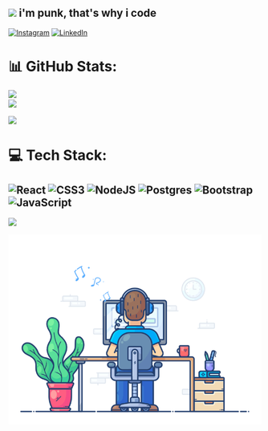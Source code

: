 <h2 align="left">
  <img src="https://media.giphy.com/media/hvRJCLFzcasrR4ia7z/giphy.gif" width="28">
i'm punk, that's why i code <br/>

</h2>

<!-- BANNER -->

[![Instagram](https://img.shields.io/badge/Instagram-%23E4405F.svg?logo=Instagram&logoColor=white)](https://instagram.com/athaardisa) [![LinkedIn](https://img.shields.io/badge/LinkedIn-%230077B5.svg?logo=linkedin&logoColor=white)](https://linkedin.com/in/atha-ardisa) 

# 📊 GitHub Stats:
![](https://github-readme-streak-stats.herokuapp.com/?user=ardisaatha&theme=dark&hide_border=false)<br/>
![](https://github-readme-stats.vercel.app/api/top-langs/?username=ardisaatha&theme=dark&hide_border=false&include_all_commits=true&count_private=true&layout=compact)

![](https://quotes-github-readme.vercel.app/api?type=horizontal&theme=radical)

# 💻 Tech Stack:
![React](https://img.shields.io/badge/react-%2320232a.svg?style=for-the-badge&logo=react&logoColor=%2361DAFB) ![CSS3](https://img.shields.io/badge/css3-%231572B6.svg?style=for-the-badge&logo=&logoColor=white) ![NodeJS](https://img.shields.io/badge/node.js-6DA55F?style=for-the-badge&logo=node.js&logoColor=white) ![Postgres](https://img.shields.io/badge/postgres-%23316192.svg?style=for-the-badge&logo=postgresql&logoColor=white) ![Bootstrap](https://img.shields.io/badge/bootstrap-%238511FA.svg?style=for-the-badge&logo=bootstrap&logoColor=white) ![JavaScript](https://img.shields.io/badge/javascript-%23323330.svg?style=for-the-badge&logo=javascript&logoColor=%23F7DF1E)
---
[![](https://visitcount.itsvg.in/api?id=ardisaatha&icon=0&color=0)](https://visitcount.itsvg.in)

<!-- Proudly created with GPRM ( https://gprm.itsvg.in ) -->

<img  src="https://github.com/sumanshekhar698/sumanshekhar698/blob/main/assets/lofi_code.gif" />
